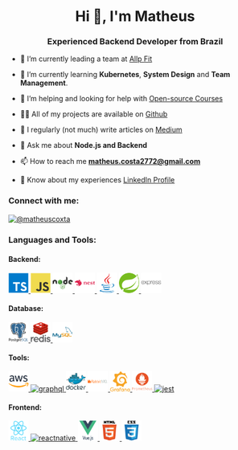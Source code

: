 <h1 align="center">Hi 👋, I'm Matheus</h1>
<h3 align="center">Experienced Backend Developer from Brazil</h3>

- 🔭 I’m currently leading a team at [Allp Fit](https://allpfit.com.br)

- 🌱 I’m currently learning **Kubernetes**, **System Design** and **Team Management**.

- 🤝 I’m helping and looking for help with [Open-source Courses](https://github.com/opensource-courses)

- 👨‍💻 All of my projects are available on [Github](https://www.github.com/MatheusCoxxxta)

- 📝 I regularly (not much) write articles on [Medium](https://www.medium.com/@MatheusCoxta)

- 💬 Ask me about **Node.js and Backend**

- 📫 How to reach me **matheus.costa2772@gmail.com**

- 📄 Know about my experiences [LinkedIn Profile](https://www.linkedin.com/in/omatheus-costa)

<h3 align="left">Connect with me:</h3>
<p align="left">
<a href="https://medium.com/@matheuscoxta" target="blank"><img align="center" src="https://raw.githubusercontent.com/rahuldkjain/github-profile-readme-generator/master/src/images/icons/Social/medium.svg" alt="@matheuscoxta" height="30" width="40" /></a> 
</p>
<h3 align="left">Languages and Tools:</h3>

<h4>Backend:</h4> 
<p> <a href="https://www.typescriptlang.org/" target="_blank" rel="noreferrer"> <img src="https://raw.githubusercontent.com/devicons/devicon/master/icons/typescript/typescript-original.svg" alt="typescript" width="40" height="40"/> <a href="https://developer.mozilla.org/en-US/docs/Web/JavaScript" target="_blank" rel="noreferrer"> <img src="https://raw.githubusercontent.com/devicons/devicon/master/icons/javascript/javascript-original.svg" alt="javascript" width="40" height="40"/> </a>  <a href="https://nodejs.org" target="_blank" rel="noreferrer"> <img src="https://raw.githubusercontent.com/devicons/devicon/master/icons/nodejs/nodejs-original-wordmark.svg" alt="nodejs" width="40" height="40"/> </a> <a href="https://nestjs.com/" target="_blank" rel="noreferrer"> <img src="https://raw.githubusercontent.com/devicons/devicon/master/icons/nestjs/nestjs-original-wordmark.svg" alt="nestjs" width="40" height="40"/> </a> <a href="" target="_blank" rel="noreferrer"> <img src="https://raw.githubusercontent.com/devicons/devicon/master/icons/java/java-original.svg" alt="javascript" width="40" height="40"/> </a> <a href="" target="_blank" rel="noreferrer"> <img src="https://raw.githubusercontent.com/devicons/devicon/master/icons/spring/spring-original.svg" alt="javascript" width="40" height="40"/> </a> <a href="https://expressjs.com" target="_blank" rel="noreferrer"> <img src="https://raw.githubusercontent.com/devicons/devicon/master/icons/express/express-original-wordmark.svg" alt="express" width="40" height="40"/> </a> </p>

<h4>Database:</h4> 
<p> <a href="https://www.postgresql.org" target="_blank" rel="noreferrer"> <img src="https://raw.githubusercontent.com/devicons/devicon/master/icons/postgresql/postgresql-original-wordmark.svg" alt="postgresql" width="40" height="40"/> </a> <a href="https://redis.io" target="_blank" rel="noreferrer"> <img src="https://raw.githubusercontent.com/devicons/devicon/master/icons/redis/redis-original-wordmark.svg" alt="aws" width="40" height="40"/> </a> <a href="https://www.mysql.com/" target="_blank" rel="noreferrer"> <img src="https://raw.githubusercontent.com/devicons/devicon/master/icons/mysql/mysql-original-wordmark.svg" alt="mysql" width="40" height="40"/> </a> </p>

<h4>Tools:</h4> 
<p>   <a href="https://aws.amazon.com" target="_blank" rel="noreferrer"> <img src="https://raw.githubusercontent.com/devicons/devicon/master/icons/amazonwebservices/amazonwebservices-original-wordmark.svg" alt="aws" width="40" height="40"/> </a> <a href="https://graphql.org" target="_blank" rel="noreferrer"> <img src="https://www.vectorlogo.zone/logos/graphql/graphql-icon.svg" alt="graphql" width="40" height="40"/> </a>  <a href="https://www.docker.com/" target="_blank" rel="noreferrer"> <img src="https://raw.githubusercontent.com/devicons/devicon/master/icons/docker/docker-original-wordmark.svg" alt="docker" width="40" height="40"/> </a> <a href="https://www.docker.com/" target="_blank" rel="noreferrer"> <img src="https://raw.githubusercontent.com/devicons/devicon/master/icons/rabbitmq/rabbitmq-original-wordmark.svg" alt="rabbitmq" width="40" height="40"/> </a> <a href="https://www.grafana.com/" target="_blank" rel="noreferrer"> <img src="https://raw.githubusercontent.com/devicons/devicon/master/icons/grafana/grafana-plain-wordmark.svg" alt="grafana" width="40" height="40"/> </a> <a href="https://prometheus.com/" target="_blank" rel="noreferrer"> <img src="https://github.com/devicons/devicon/blob/master/icons/prometheus/prometheus-plain-wordmark.svg" alt="prometheus" width="40" height="40"/> </a> <a href="https://jestjs.io" target="_blank" rel="noreferrer"> <img src="https://www.vectorlogo.zone/logos/jestjsio/jestjsio-icon.svg" alt="jest" width="40" height="40"/> </a> </p>

<h4>Frontend:</h4> 
<p>   <a href="https://reactjs.org/" target="_blank" rel="noreferrer"> <img src="https://raw.githubusercontent.com/devicons/devicon/master/icons/react/react-original-wordmark.svg" alt="react" width="40" height="40"/> </a>   <a href="https://reactnative.dev/" target="_blank" rel="noreferrer"> <img src="https://reactnative.dev/img/header_logo.svg" alt="reactnative" width="40" height="40"/> </a> <a href="" target="_blank" rel="noreferrer"> <img src="https://raw.githubusercontent.com/devicons/devicon/master/icons/vuejs/vuejs-original-wordmark.svg" alt="reactnative" width="40" height="40"/> </a> <a href="" target="_blank" rel="noreferrer"> <img src="https://raw.githubusercontent.com/devicons/devicon/master/icons/html5/html5-original-wordmark.svg" alt="reactnative" width="40" height="40"/> </a> <a href="" target="_blank" rel="noreferrer"> <img src="https://raw.githubusercontent.com/devicons/devicon/master/icons/css3/css3-original-wordmark.svg" alt="reactnative" width="40" height="40"/> </a></p>
